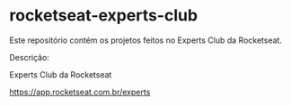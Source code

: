 # rocketseat-experts-club

Este repositório contém os projetos feitos no Experts Club da Rocketseat.

Descrição:

Experts Club da Rocketseat

https://app.rocketseat.com.br/experts
